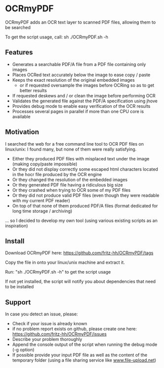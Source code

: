 OCRmyPDF
========

OCRmyPDF adds an OCR text layer to scanned PDF files, allowing them to be searched

To get the script usage, call: sh ./OCRmyPDF.sh -h

Features
--------

- Generates a searchable PDF/A file from a PDF file containing only images
- Places OCRed text accurately below the image to ease copy / paste
- Keeps the exact resolution of the original embedded images
    - or if requested oversample the images before OCRing so as to get better results 
- If requested deskews and / or clean the image before performing OCR
- Validates the generated file against the PDF/A specification using jhove
- Provides debug mode to enable easy verification of the OCR results
- Processes several pages in parallel if more than one CPU core is available

Motivation
----------

I searched the web for a free command line tool to OCR PDF files on linux/unix:
I found many, but none of them were really satisfying.
- Either they produced PDF files with misplaced text under the image (making copy/paste impossible)
- Or they did not display correctly some escaped html characters located in the hocr file produced by the OCR engine
- Or they changed the resolution of the embedded images
- Or they generated PDF file having a ridiculous big size
- Or they crashed when trying to OCR some of my PDF files
- Or they did not produce valid PDF files (even though they were readable with my current PDF reader) 
- On top of that none of them produced PDF/A files (format dedicated for long time storage / archiving)

... so I decided to develop my own tool (using various existing scripts as an inspiration)

Install
-------

Download OCRmyPDF here: https://github.com/fritz-hh/OCRmyPDF/tags

Copy the file in onto your linux/unix machine and extract it.

Run: "sh ./OCRmyPDF.sh -h" to get the script usage

If not yet installed, the script will notify you about dependencies that need to be installed

Support
-------

In case you detect an issue, please:

- Check if your issue is already known
- if no problem report exists on github, please create one here: https://github.com/fritz-hh/OCRmyPDF/issues
- Describe your problem thoroughly
- Append the console output of the script when running the debug mode (-g option)
- If possible provide your input PDF file as well as the content of the temporary folder (using a file sharing service like www.file-upload.net)